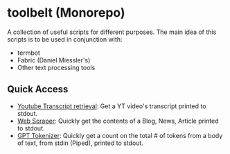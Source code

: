 # toolbelt (Monorepo)

A collection of useful scripts for different purposes. The main idea of this scripts is to be used in conjunction with:

- termbot
- Fabric (Daniel Miessler's)
- Other text processing tools

## Quick Access

- [Youtube Transcript retrieval](YoutubeTranscript): Get a YT video's transcript printed to stdout.
- [Web Scraper](WebScraper): Quickly get the contents of a Blog, News, Article printed to stdout.
- [GPT Tokenizer](GPT_Tokenizer): Quickly get a count on the total # of tokens from a body of text, from stdin (Piped), printed to stdout.
